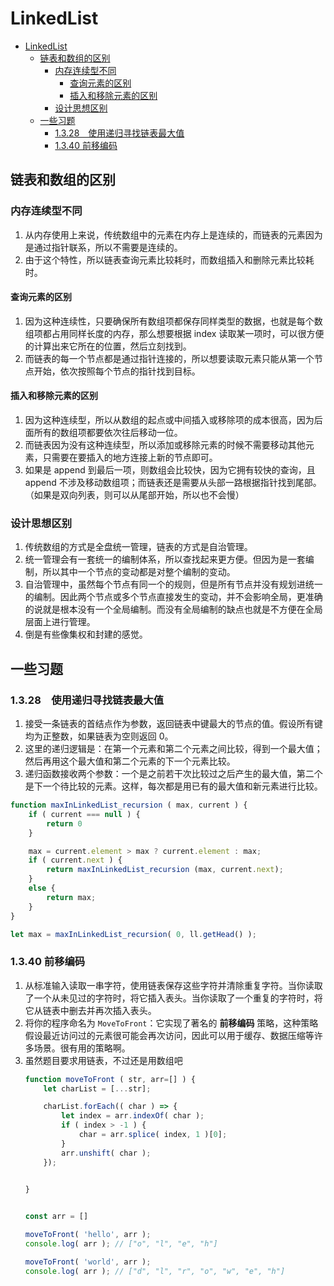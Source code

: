 # LinkedList


<!-- TOC -->

- [LinkedList](#linkedlist)
    - [链表和数组的区别](#链表和数组的区别)
        - [内存连续型不同](#内存连续型不同)
            - [查询元素的区别](#查询元素的区别)
            - [插入和移除元素的区别](#插入和移除元素的区别)
        - [设计思想区别](#设计思想区别)
    - [一些习题](#一些习题)
        - [1.3.28　使用递归寻找链表最大值](#1328　使用递归寻找链表最大值)
        - [1.3.40 前移编码](#1340-前移编码)

<!-- /TOC -->


## 链表和数组的区别
### 内存连续型不同 
1. 从内存使用上来说，传统数组中的元素在内存上是连续的，而链表的元素因为是通过指针联系，所以不需要是连续的。
2. 由于这个特性，所以链表查询元素比较耗时，而数组插入和删除元素比较耗时。

#### 查询元素的区别
1. 因为这种连续性，只要确保所有数组项都保存同样类型的数据，也就是每个数组项都占用同样长度的内存，那么想要根据 index 读取某一项时，可以很方便的计算出来它所在的位置，然后立刻找到。
2. 而链表的每一个节点都是通过指针连接的，所以想要读取元素只能从第一个节点开始，依次按照每个节点的指针找到目标。

#### 插入和移除元素的区别
1. 因为这种连续型，所以从数组的起点或中间插入或移除项的成本很高，因为后面所有的数组项都要依次往后移动一位。
2. 而链表因为没有这种连续型，所以添加或移除元素的时候不需要移动其他元素，只需要在要插入的地方连接上新的节点即可。
3. 如果是 append 到最后一项，则数组会比较快，因为它拥有较快的查询，且 append 不涉及移动数组项；而链表还是需要从头部一路根据指针找到尾部。（如果是双向列表，则可以从尾部开始，所以也不会慢）

### 设计思想区别
1. 传统数组的方式是全盘统一管理，链表的方式是自治管理。
2. 统一管理会有一套统一的编制体系，所以查找起来更方便。但因为是一套编制，所以其中一个节点的变动都是对整个编制的变动。
3. 自治管理中，虽然每个节点有同一个的规则，但是所有节点并没有规划进统一的编制。因此两个节点或多个节点直接发生的变动，并不会影响全局，更准确的说就是根本没有一个全局编制。而没有全局编制的缺点也就是不方便在全局层面上进行管理。
4. 倒是有些像集权和封建的感觉。


## 一些习题
### 1.3.28　使用递归寻找链表最大值
1. 接受一条链表的首结点作为参数，返回链表中键最大的节点的值。假设所有键均为正整数，如果链表为空则返回 0。
2. 这里的递归逻辑是：在第一个元素和第二个元素之间比较，得到一个最大值；然后再用这个最大值和第二个元素的下一个元素比较。
3. 递归函数接收两个参数：一个是之前若干次比较过之后产生的最大值，第二个是下一个待比较的元素。这样，每次都是用已有的最大值和新元素进行比较。
```js
function maxInLinkedList_recursion ( max, current ) {
    if ( current === null ) {
        return 0
    }

    max = current.element > max ? current.element : max;
    if ( current.next ) {
        return maxInLinkedList_recursion (max, current.next);
    }
    else {
        return max;
    }
}

let max = maxInLinkedList_recursion( 0, ll.getHead() );
```

### 1.3.40 前移编码
1. 从标准输入读取一串字符，使用链表保存这些字符并清除重复字符。当你读取了一个从未见过的字符时，将它插入表头。当你读取了一个重复的字符时，将它从链表中删去并再次插入表头。
2. 将你的程序命名为 `MoveToFront`：它实现了著名的 **前移编码** 策略，这种策略假设最近访问过的元素很可能会再次访问，因此可以用于缓存、数据压缩等许多场景。很有用的策略啊。
3. 虽然题目要求用链表，不过还是用数组吧
    ```js
    function moveToFront ( str, arr=[] ) {
        let charList = [...str];

        charList.forEach(( char ) => {
            let index = arr.indexOf( char );
            if ( index > -1 ) {
                char = arr.splice( index, 1 )[0];
            }
            arr.unshift( char );
        });
        

    }


    const arr = []

    moveToFront( 'hello', arr );
    console.log( arr ); // ["o", "l", "e", "h"]

    moveToFront( 'world', arr );
    console.log( arr ); // ["d", "l", "r", "o", "w", "e", "h"]
    ```